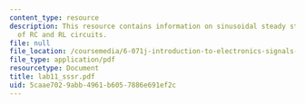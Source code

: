 ```yaml
---
content_type: resource
description: This resource contains information on sinusoidal steady state response
  of RC and RL circuits.
file: null
file_location: /coursemedia/6-071j-introduction-to-electronics-signals-and-measurement-spring-2006/5caae7029abb4961b6057886e691ef2c_lab11_sssr.pdf
file_type: application/pdf
resourcetype: Document
title: lab11_sssr.pdf
uid: 5caae702-9abb-4961-b605-7886e691ef2c
---
```

